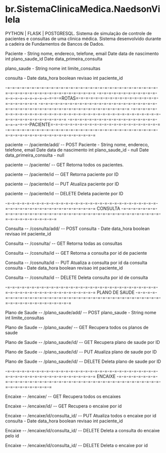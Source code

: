 # br.SistemaClinicaMedica.NaedsonVilela
PYTHON | FLASK | POSTGRESQL. Sistema de simulação de controle de pacientes e consultas de uma clinica médica. Sistema desenvolvido durante a cadeira de Fundamentos de Bancos de Dados.

Paciente - String nome, endereco, telefone, email
           Date data de nascimento
           int plano_saude_id
           Date data_primeira_consulta


plano_saude - String nome
              int limite_consultas


consulta - Date data_hora
           boolean revisao
           int paciente_id

-=-=-=-=-=-=-=-=-=-=-=-=-=-=-=-=-=-=-=-=-=-=-=-=-=-=-=-=-=-=-=-=-=-=-=-=-=-=-=-=-=-=-=-=-=-=-=-=-=-=
-=-=-=-=-=-=-=-=-=-=-=-=-=-=-=-=-=-=-=-=-=-=-=-=ROTAS=-=-=-=-=-=-=-=-=-=-=-=-=-=-=-=-=-=-=-=-=-=-=-=
-=-=-=-=-=-=-=-=-=-=-=-=-=-=-=-=-=-=-=-=-=-=-=-=-=-=-=-=-=-=-=-=-=-=-=-=-=-=-=-=-=-=-=-=-=-=-=-=-=-=
-=-=-=-=-=-=-=-=-=-=-=-=-=-=-=-=-=-=-=-=-=-=-=-=-=-=-=-=-=-=-=-=-=-=-=-=-=-=-=-=-=-=-=-=-=-=-=-=-=-=
-=-=-=-=-=-=-=-=-=-=-=-=-=-=-=-=-=-=-=-=-=-=-=-PACIENTE=-=-=-=-=-=-=-=-=-=-=-=-=-=-=-=-=-=-=-=-=-=-=
-=-=-=-=-=-=-=-=-=-=-=-=-=-=-=-=-=-=-=-=-=-=-=-=-=-=-=-=-=-=-=-=-=-=-=-=-=-=-=-=-=-=-=-=-=-=-=-=-=-=

paciente -- /paciente/add/ -- POST
        Paciente - String nome, endereco, telefone, email
           Date data de nascimento 
           int plano_saude_id - null
           Date data_primeira_consulta - null

paciente -- /paciente/ -- GET
        Retorna todos os pacientes.

paciente -- /paciente/id -- GET
        Retorna paciente por ID

paciente -- /paciente/id -- PUT
        Atualiza paciente por ID

paciente -- /paciente/id -- DELETE
        Deleta paciente por ID

-=-=-=-=-=-=-=-=-=-=-=-=-=-=-=-=-=-=-=-=-=-=-=-=-=-=-=-=-=-=-=-=-=-=-=-=-=-=-=-=-=-=-=-=-=-=-=-=-=-=
                                                CONSULTA
-=-=-=-=-=-=-=-=-=-=-=-=-=-=-=-=-=-=-=-=-=-=-=-=-=-=-=-=-=-=-=-=-=-=-=-=-=-=-=-=-=-=-=-=-=-=-=-=-=-=

Consulta -- /cosnulta/add/ -- POST
        consulta - Date data_hora
           boolean revisao
           int paciente_id

Consulta -- /cosnulta/ -- GET
        Retorna todas as consultas

Consulta -- /cosnulta/id -- GET
        Retorna a consulta por id de paciente

Consulta -- /cosnulta/id -- PUT
        Atualiza a consulta por id da consulta
        consulta - Date data_hora
           boolean revisao
           int paciente_id

Consulta -- /cosnulta/id -- DELETE
        Deleta consulta por id de consulta

-=-=-=-=-=-=-=-=-=-=-=-=-=-=-=-=-=-=-=-=-=-=-=-=-=-=-=-=-=-=-=-=-=-=-=-=-=-=-=-=-=-=-=-=-=-=-=-=-=-=
                                            PLANO DE SAUDE
-=-=-=-=-=-=-=-=-=-=-=-=-=-=-=-=-=-=-=-=-=-=-=-=-=-=-=-=-=-=-=-=-=-=-=-=-=-=-=-=-=-=-=-=-=-=-=-=-=-=

Plano de Saude -- /plano_saude/add/ -- POST
        plano_saude - String nome
                      int limite_consultas

Plano de Saude -- /plano_saude/ -- GET
        Recupera todos os planos de saude

Plano de Saude -- /plano_saude/id/ -- GET
        Recupera plano de saude por ID

Plano de Saude -- /plano_saude/id/ -- PUT
        Atualiza plano de saude por ID

Plano de Saude -- /plano_saude/id/ -- DELETE
        Deleta plano de saude por ID

-=-=-=-=-=-=-=-=-=-=-=-=-=-=-=-=-=-=-=-=-=-=-=-=-=-=-=-=-=-=-=-=-=-=-=-=-=-=-=-=-=-=-=-=-=-=-=-=-=-=
                                              ENCAIXE
-=-=-=-=-=-=-=-=-=-=-=-=-=-=-=-=-=-=-=-=-=-=-=-=-=-=-=-=-=-=-=-=-=-=-=-=-=-=-=-=-=-=-=-=-=-=-=-=-=-=

Encaixe -- /encaixe/ -- GET
        Recupera todos os encaixes

Encaixe -- /encaixe/id/ -- GET
        Recupera o encaixe por id

Encaixe -- /encaixe/id/consulta_id/ -- PUT
        Atualiza todos o encaixe por id
        consulta - Date data_hora
           boolean revisao
           int paciente_id

Encaixe -- /encaixe/id/consulta_id/ -- DELETE
        Deleta a consulta do encaixe pelo id
        
Encaixe -- /encaixe/id/consulta_id/ -- DELETE
        Deleta o encaixe por id

